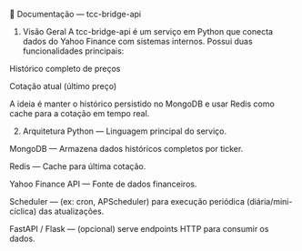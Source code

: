📘 Documentação — tcc-bridge-api
1. Visão Geral
A tcc-bridge-api é um serviço em Python que conecta dados do Yahoo Finance com sistemas internos. Possui duas funcionalidades principais:

Histórico completo de preços

Cotação atual (último preço)

A ideia é manter o histórico persistido no MongoDB e usar Redis como cache para a cotação em tempo real.

2. Arquitetura
Python — Linguagem principal do serviço.

MongoDB — Armazena dados históricos completos por ticker.

Redis — Cache para última cotação.

Yahoo Finance API — Fonte de dados financeiros.

Scheduler — (ex: cron, APScheduler) para execução periódica (diária/mini-cíclica) das atualizações.

FastAPI / Flask — (opcional) serve endpoints HTTP para consumir os dados.

